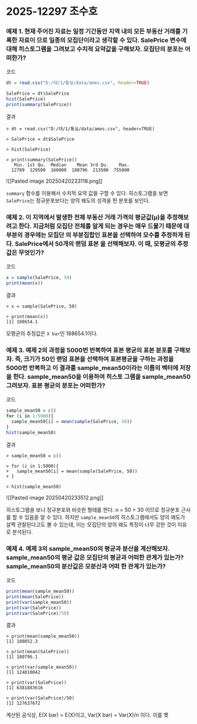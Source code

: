 # 2025-12297 조수호
### 예제 1. 현재 주어진 자료는 일정 기간동안 지역 내의 모든 부동산 거래를 기록한 자료이 므로 일종의 모집단이라고 생각할 수 있다. SalePrice 변수에 대해 히스토그램을 그려보고 수치적 요약값을 구해보자. 모집단의 분포는 어떠한가?

코드
```R
dt = read.csv("D:/대/1/통실/data/ames.csv", header=TRUE)

SalePrice = dt$SalePrice
hist(SalePrice)
print(summary(SalePrice))
```

결과
```
> dt = read.csv("D:/대/1/통실/data/ames.csv", header=TRUE)

> SalePrice = dt$SalePrice

> hist(SalePrice)

> print(summary(SalePrice))
   Min. 1st Qu.  Median    Mean 3rd Qu.    Max. 
  12789  129500  160000  180796  213500  755000
```
![[Pasted image 20250420233118.png]]

`summary` 함수를 이용해서 수치적 요약 값을 구할 수 있다. 히스토그램을 보면 `SalePrice`는 정규분포보다는 양의 왜도의 성격을 띈 분포를 보인다.

### 예제 2. 이 지역에서 발생한 전체 부동산 거래 가격의 평균값(μ)을 추정해보려고 한다. 지금처럼 모집단 전체를 알게 되는 경우는 매우 드물기 때문에 대부분의 경우에는 모집단 의 부분집합인 표본을 선택하여 모수를 추정하게 된다. SalePrice에서 50개의 랜덤 표본 을 선택해보자. 이 때, 모평균의 추정값은 무엇인가?

코드
```R
x = sample(SalePrice, 50)
print(mean(x))
```

결과
```
> x = sample(SalePrice, 50)

> print(mean(x))
[1] 188654.1
```

모평균의 추정값은 `X bar`인 188654.1이다.

### 예제 3. 예제 2의 과정을 5000번 반복하여 표본 평균의 표본 분포를 구해보자. 즉, 크기가 50인 랜덤 표본을 선택하여 표본평균을 구하는 과정을 5000번 반복하고 이 결과를 sample_mean50이라는 이름의 벡터에 저장을 한다. sample_mean50을 이용하여 히스토 그램을 sample_mean50 그려보자. 표본 평균의 분포는 어떠한가?

코드
```R
sample_mean50 = c()
for (i in 1:5000){
  sample_mean50[i] = mean(sample(SalePrice, 50))
}
hist(sample_mean50)
```

결과
```
> sample_mean50 = c()

> for (i in 1:5000){
+   sample_mean50[i] = mean(sample(SalePrice, 50))
+ }

> hist(sample_mean50)
```
![[Pasted image 20250420233512.png]]

히스토그램을 보니 정규분포와 비슷한 형태를 띈다. n = 50 > 30 이므로 정규분포 근사를 할 수 있음을 알 수 있다. 하지만 `sample_mean50`의 히스토그램에서도 양의 왜도가 살짝 관찰된다고도 볼 수 있는데, 이는 모집단의 양의 왜도 특징이 너무 강한 것이 이유로 분석된다.

### 예제 4. 예제 3의 sample_mean50의 평균과 분산을 계산해보자. sample_mean50의 평균 값은 모집단의 평균과 어떠한 관계가 있는가? sample_mean50의 분산값은 모분산과 어떠 한 관계가 있는가?

코드
```R
print(mean(sample_mean50))
print(mean(SalePrice))
print(var(sample_mean50))
print(var(SalePrice))
print(var(SalePrice)/50)
```

결과
```
> print(mean(sample_mean50))
[1] 180852.3

> print(mean(SalePrice))
[1] 180796.1

> print(var(sample_mean50))
[1] 124010042

> print(var(SalePrice))
[1] 6381883616

> print(var(SalePrice)/50)
[1] 127637672
```

계산된 공식상, E(X bar) = E(X)이고, Var(X bar) = Var(X)/n 이다. 이를 옞